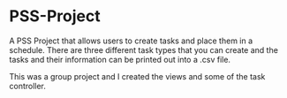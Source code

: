 # PSS-Project
A PSS Project that allows users to create tasks and place them in a schedule.  There are three different task types that you can create and the tasks and their information can be printed out into a .csv file.  

This was a group project and I created the views and some of the task controller.
